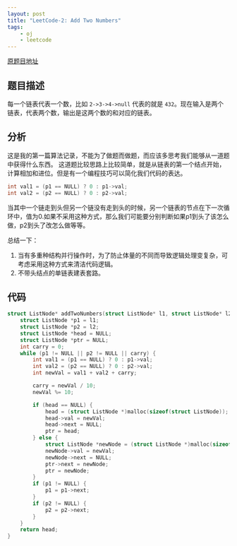 ```yaml
---
layout: post
title: "LeetCode-2: Add Two Numbers"
tags:
    - oj
    - leetcode
---
```


[原题目地址](https://leetcode.com/problems/add-two-numbers/#/description)

## 题目描述
每一个链表代表一个数，比如 `2->3->4->null` 代表的就是 `432`。现在输入是两个链表，代表两个数，输出是这两个数的和对应的链表。

## 分析
这是我的第一篇算法记录，不能为了做题而做题，而应该多思考我们能够从一道题中获得什么东西。
这道题比较思路上比较简单，就是从链表的第一个结点开始，计算相加和进位。但是有一个编程技巧可以简化我们代码的表达。
```c
int val1 = (p1 == NULL) ? 0 : p1->val;
int val2 = (p2 == NULL) ? 0 : p2->val;
```
当其中一个链走到头但另一个链没有走到头的时候，另一个链表的节点在下一次循环中，值为0.如果不采用这种方式，那么我们可能要分别判断如果p1到头了该怎么做，p2到头了改怎么做等等。

总结一下：
1. 当有多重种结构并行操作时，为了防止体量的不同而导致逻辑处理变复杂，可考虑采用这种方式来清洁代码逻辑。
2. 不带头结点的单链表建表套路。

## 代码
```c
struct ListNode* addTwoNumbers(struct ListNode* l1, struct ListNode* l2) {
    struct ListNode *p1 = l1;
    struct ListNode *p2 = l2;
    struct ListNode *head = NULL;
    struct ListNode *ptr = NULL;
    int carry = 0;
    while (p1 != NULL || p2 != NULL || carry) {
        int val1 = (p1 == NULL) ? 0 : p1->val;
        int val2 = (p2 == NULL) ? 0 : p2->val;
        int newVal = val1 + val2 + carry;

        carry = newVal / 10;
        newVal %= 10;

        if (head == NULL) {
            head = (struct ListNode *)malloc(sizeof(struct ListNode));
            head->val = newVal;
            head->next = NULL;
            ptr = head;
        } else {
            struct ListNode *newNode = (struct ListNode *)malloc(sizeof(struct ListNode));
            newNode->val = newVal;
            newNode->next = NULL;
            ptr->next = newNode;
            ptr = newNode;
        }
        if (p1 != NULL) {
            p1 = p1->next;
        }
        if (p2 != NULL) {
            p2 = p2->next;
        }
    }
    return head;
}
```
